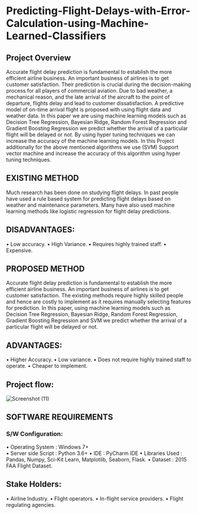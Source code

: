 # Predicting-Flight-Delays-with-Error-Calculation-using-Machine-Learned-Classifiers

## Project Overview
Accurate flight delay prediction is fundamental to establish the more efficient airline business. An important business of airlines is to get customer satisfaction. Their prediction is crucial during the decision-making process for all players of commercial aviation. Due to bad weather, a mechanical reason, and the late arrival of the aircraft to the point of departure, flights delay and lead to customer dissatisfaction. A predictive model of on-time arrival flight is proposed with using flight data and weather data. In this paper we are using machine learning models such as Decision Tree Regression, Bayesian Ridge, Random Forest Regression and Gradient Boosting Regression we predict whether the arrival of a particular flight will be delayed or not. By using hyper tuning techniques we can increase the accuracy of the machine learning models.  In this Project additionally for the above mentioned algorithms we use (SVM) Support vector machine and increase the accuracy of this algorithm using hyper tuning techniques.
## EXISTING METHOD
Much research has been done on studying flight delays. In past people have used a rule based system for predicting flight delays based on weather and maintenance parameters. Many have also used machine learning methods like logistic regression for flight delay predictions.
## DISADVANTAGES:
•	Low accuracy.
•	High Variance.
•	Requires highly trained staff.
•	Expensive.
## PROPOSED METHOD
Accurate flight delay prediction is fundamental to establish the more efficient airline business. An important business of airlines is to get customer satisfaction. The existing methods require highly skilled people and hence are costly to implement as it requires manually selecting features for prediction. In this paper, using machine learning models such as Decision Tree Regression, Bayesian Ridge, Random Forest Regression, Gradient Boosting Regression and SVM we predict whether the arrival of a particular flight will be delayed or not.

## ADVANTAGES:
•	Higher Accuracy.
•	Low variance.
•	Does not require highly trained staff to operate.
•	Cheaper to implement.
## Project flow:
![Screenshot (11)](https://user-images.githubusercontent.com/66320109/117086158-18cadd80-ad4c-11eb-8059-b47c79f6517d.png)

## SOFTWARE REQUIREMENTS

### S/W Configuration:
•	Operating System             	: Windows 7+		
•	Server side Script            : Python 3.6+
•	IDE					                  : PyCharm IDE 
•	Libraries Used			          : Pandas,  Numpy,  Sci-Kit Learn, Matplotlib,  Seaborn, Flask.
•	Dataset				                : 2015 FAA Flight Dataset.

## Stake Holders:
•	Airline Industry.
•	Flight operators.
•	In-flight service providers.
•	Flight regulating agencies.

